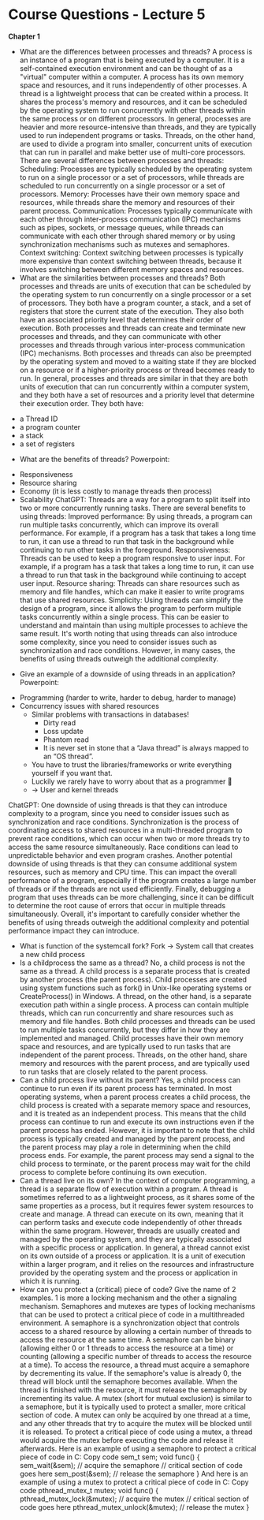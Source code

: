 # Course Questions - Lecture 5
**Chapter 1**
* What are the differences between processes and threads?
A process is an instance of a program that is being executed by a computer. It is a self-contained execution environment and can be thought of as a "virtual" computer within a computer. A process has its own memory space and resources, and it runs independently of other processes.
A thread is a lightweight process that can be created within a process. It shares the process's memory and resources, and it can be scheduled by the operating system to run concurrently with other threads within the same process or on different processors.
In general, processes are heavier and more resource-intensive than threads, and they are typically used to run independent programs or tasks. Threads, on the other hand, are used to divide a program into smaller, concurrent units of execution that can run in parallel and make better use of multi-core processors.
There are several differences between processes and threads:
Scheduling: Processes are typically scheduled by the operating system to run on a single processor or a set of processors, while threads are scheduled to run concurrently on a single processor or a set of processors.
Memory: Processes have their own memory space and resources, while threads share the memory and resources of their parent process.
Communication: Processes typically communicate with each other through inter-process communication (IPC) mechanisms such as pipes, sockets, or message queues, while threads can communicate with each other through shared memory or by using synchronization mechanisms such as mutexes and semaphores.
Context switching: Context switching between processes is typically more expensive than context switching between threads, because it involves switching between different memory spaces and resources.
* What are the similarities between processes and threads?
Both processes and threads are units of execution that can be scheduled by the operating system to run concurrently on a single processor or a set of processors. They both have a program counter, a stack, and a set of registers that store the current state of the execution. They also both have an associated priority level that determines their order of execution.
Both processes and threads can create and terminate new processes and threads, and they can communicate with other processes and threads through various inter-process communication (IPC) mechanisms.
Both processes and threads can also be preempted by the operating system and moved to a waiting state if they are blocked on a resource or if a higher-priority process or thread becomes ready to run.
In general, processes and threads are similar in that they are both units of execution that can run concurrently within a computer system, and they both have a set of resources and a priority level that determine their execution order.
They both have:
- a Thread ID
- a program counter
- a stack
- a set of registers 
* What are the benefits of threads?
Powerpoint: 
- Responsiveness
- Resource sharing
- Economy (it is less costly to manage threads then process)
- Scalability
ChatGPT:
Threads are a way for a program to split itself into two or more concurrently running tasks. There are several benefits to using threads:
Improved performance: By using threads, a program can run multiple tasks concurrently, which can improve its overall performance. For example, if a program has a task that takes a long time to run, it can use a thread to run that task in the background while continuing to run other tasks in the foreground.
Responsiveness: Threads can be used to keep a program responsive to user input. For example, if a program has a task that takes a long time to run, it can use a thread to run that task in the background while continuing to accept user input.
Resource sharing: Threads can share resources such as memory and file handles, which can make it easier to write programs that use shared resources.
Simplicity: Using threads can simplify the design of a program, since it allows the program to perform multiple tasks concurrently within a single process. This can be easier to understand and maintain than using multiple processes to achieve the same result.
It's worth noting that using threads can also introduce some complexity, since you need to consider issues such as synchronization and race conditions. However, in many cases, the benefits of using threads outweigh the additional complexity.
* Give an example of a downside of using threads in an application?
Powerpoint:
- Programming (harder to write, harder to debug, harder to manage)
- Concurrency issues with shared resources
    - Similar problems with transactions in databases! 
        - Dirty read
        - Loss update
        - Phantom read
        - It is never set in stone that a “Java thread” is always mapped to an “OS thread”.
    - You have to trust the libraries/frameworks or write everything yourself if you want that.
    - Luckily we rarely have to worry about that as a programmer 
    - -> User and kernel threads
    
ChatGPT: 
One downside of using threads is that they can introduce complexity to a program, since you need to consider issues such as synchronization and race conditions. Synchronization is the process of coordinating access to shared resources in a multi-threaded program to prevent race conditions, which can occur when two or more threads try to access the same resource simultaneously. Race conditions can lead to unpredictable behavior and even program crashes.
Another potential downside of using threads is that they can consume additional system resources, such as memory and CPU time. This can impact the overall performance of a program, especially if the program creates a large number of threads or if the threads are not used efficiently.
Finally, debugging a program that uses threads can be more challenging, since it can be difficult to determine the root cause of errors that occur in multiple threads simultaneously.
Overall, it's important to carefully consider whether the benefits of using threads outweigh the additional complexity and potential performance impact they can introduce.
* What is function of the systemcall fork?
Fork -> System call that creates a new child process
* Is a childprocess the same as a thread?
No, a child process is not the same as a thread.
A child process is a separate process that is created by another process (the parent process). Child processes are created using system functions such as fork() in Unix-like operating systems or CreateProcess() in Windows.
A thread, on the other hand, is a separate execution path within a single process. A process can contain multiple threads, which can run concurrently and share resources such as memory and file handles.
Both child processes and threads can be used to run multiple tasks concurrently, but they differ in how they are implemented and managed. Child processes have their own memory space and resources, and are typically used to run tasks that are independent of the parent process. Threads, on the other hand, share memory and resources with the parent process, and are typically used to run tasks that are closely related to the parent process.
* Can a child process live without its parent?
Yes, a child process can continue to run even if its parent process has terminated. In most operating systems, when a parent process creates a child process, the child process is created with a separate memory space and resources, and it is treated as an independent process. This means that the child process can continue to run and execute its own instructions even if the parent process has ended.
However, it is important to note that the child process is typically created and managed by the parent process, and the parent process may play a role in determining when the child process ends. For example, the parent process may send a signal to the child process to terminate, or the parent process may wait for the child process to complete before continuing its own execution.
* Can a thread live on its own?
In the context of computer programming, a thread is a separate flow of execution within a program. A thread is sometimes referred to as a lightweight process, as it shares some of the same properties as a process, but it requires fewer system resources to create and manage.
A thread can execute on its own, meaning that it can perform tasks and execute code independently of other threads within the same program. However, threads are usually created and managed by the operating system, and they are typically associated with a specific process or application.
In general, a thread cannot exist on its own outside of a process or application. It is a unit of execution within a larger program, and it relies on the resources and infrastructure provided by the operating system and the process or application in which it is running.
* How can you protect a (critical) piece of code? Give the name of 2 examples. 1 is more a locking mechanism and the other a signaling mechanism.
Semaphores and mutexes are types of locking mechanisms that can be used to protect a critical piece of code in a multithreaded environment.
A semaphore is a synchronization object that controls access to a shared resource by allowing a certain number of threads to access the resource at the same time. A semaphore can be binary (allowing either 0 or 1 threads to access the resource at a time) or counting (allowing a specific number of threads to access the resource at a time). To access the resource, a thread must acquire a semaphore by decrementing its value. If the semaphore's value is already 0, the thread will block until the semaphore becomes available. When the thread is finished with the resource, it must release the semaphore by incrementing its value.
A mutex (short for mutual exclusion) is similar to a semaphore, but it is typically used to protect a smaller, more critical section of code. A mutex can only be acquired by one thread at a time, and any other threads that try to acquire the mutex will be blocked until it is released. To protect a critical piece of code using a mutex, a thread would acquire the mutex before executing the code and release it afterwards.
Here is an example of using a semaphore to protect a critical piece of code in C:
Copy code
sem_t sem;
void func() {
  sem_wait(&sem);  // acquire the semaphore
  // critical section of code goes here
  sem_post(&sem);  // release the semaphore
}
And here is an example of using a mutex to protect a critical piece of code in C:
Copy code
pthread_mutex_t mutex;
void func() {
  pthread_mutex_lock(&mutex);  // acquire the mutex
  // critical section of code goes here
  pthread_mutex_unlock(&mutex);  // release the mutex
}
